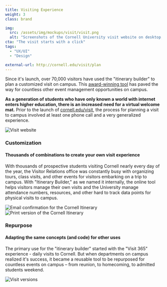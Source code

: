 ```yaml
---
title: Visiting Experience
weight: 3
class: brand

img: 
  src: /assets/img/mockups/visit/visit.png
  alt: "Screenshots of the Cornell University visit website on desktop, mobile, and tablet"
cta: "The visit starts with a click"
tags:
  - "UX/UI"
  - "Design"

external-url: http://cornell.edu/visit/plan
---
```


Since it's launch, over 70,000 visitors have used the "itinerary builder" to plan a customized visit on campus. This <a href="http://www.case.org/Awards/Circle_of_Excellence/About_COE/Previous_Winners/2015_Winners/Websites_2015.html" target="_blank">award-winning tool</a> has paved the way for countless other event management opportunities on campus.

<!--break-->

<section>
  <div class="container">
    <p><strong>As a generation of students who have only known a world with internet enters higher education, there is an increased need for a virtual welcome mat.</strong> Prior to the launch of <a target="_blank" href="http://cornell.edu/visit">cornell.edu/visit</a>, the process for planning a visit to campus involved at least one phone call and a very generalized experience.</p>
  </div>
</section>

<section>
  <!-- Email Templates -->
  <img class="img-responsive" src="{{ site.baseurl }}/assets/img/mockups/visit/visit.examples.jpg" alt="Visit website">
</section>

<section>
  <div class="explainer">
    <div class="explainer-content">
      <div class="explainer-heading">
        <h3>Customization</h3>
        <h4>Thousands of combinations to create your own visit experience</h4>
      </div>
      <div class="explainer-details">
        <p>With thousands of prospective students visiting Cornell nearly every day of the year, the Visitor Relations office was constantly busy with organizing tours, class visits, and other events for visitors embarking on a trip to campus. With "Itinerary Builder," as we named it internally, the online tool helps visitors manage their own visits and the University manage attendance numbers, resources, and other hard to track data points for physical visits to campus.</p>
      </div>
    </div>
  </div>
</section>

<section class="double-img">
  <div class="double-img-row">
    <div class="double-img-item">
        <img src="{{ site.baseurl }}/assets/img/mockups/visit/visit.email.iphone.jpg" alt="Email confirmation for the Cornell Itinerary" class="img-responsive">
    </div>
    <div class="double-img-item">
        <img src="{{ site.baseurl }}/assets/img/mockups/visit/visit.paper.jpg" alt="Print version of the Cornell Itinerary" class="img-responsive">
    </div>
  </div>
</section>

<section>
  <div class="explainer">
    <div class="explainer-content">
      <div class="explainer-heading">
        <h3>Repurpose</h3>
        <h4>Adapting the same concepts (and code) for other uses</h4>
      </div>
      <div class="explainer-details">
        <p>The primary use for the "itinerary builder" started with the "Visit 365" experience - daily visits to Cornell. But when departments on campus realized it's success, it became a reusable tool to be repurposed for countless events on campus &ndash; from reunion, to homecoming, to admitted students weekend.</p>
      </div>
    </div>
  </div>
</section>

<section>
  <!-- Email Templates -->
  <img class="img-responsive" src="{{ site.baseurl }}/assets/img/mockups/visit/visit.versions.jpg" alt="Visit versions">
</section>


